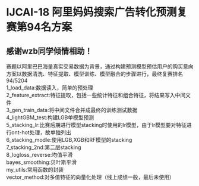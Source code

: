 # IJCAI-18 阿里妈妈搜索广告转化预测复赛第94名方案
感谢wzb同学倾情相助！<br />
-------
赛题以阿里巴巴海量真实交易数据为背景，通过构建预测模型预估用户的购买意向<br />
方案以数据清洗、特征提取、模型训练、模型融合的步骤进行，最终复赛排名94/5204<br />
1_load_data:数据读入，简单的预处理<br />
2_feature_extract:特征提取，包括一些统计特征和组合特征，将结果写入中间文件<br />
3_gen_train_data:将中间文件合并成最终的训练测试数据<br />
4_lightGBM_test:构建LGB单模型预测<br />
5_stacking_lr:比赛后期进行模型stacking时使用的lr模型，由于lr模型要对特征进行ont-hot处理，故单独列出<br />
6_stacking_modle:使用LGB,XGB和RF模型的stacking<br />
7_stacking_2nd:第二层stacking<br />
8_logloss_reverse:均值平滑<br />
bayes_smoothing:贝叶斯平滑<br />
my_utils:常用函数的封装<br />
vector_method:对多值特征的向量化处理（线上成绩一般，最后未使用）<br />
